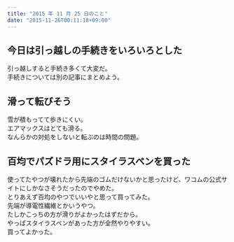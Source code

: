 ```yaml
---
title: "2015 年 11 月 25 日のこと"
date: "2015-11-26T00:11:18+09:00"
---
```


## 今日は引っ越しの手続きをいろいろとした

引っ越しすると手続き多くて大変だ。  
手続きについては別の記事にまとめよう。

## 滑って転びそう

雪が積もってて歩きにくい。  
エアマックスはとても滑る。  
なんらかの対処をしないと転ぶのは時間の問題。

## 百均でパズドラ用にスタイラスペンを買った

使ってたやつが壊れたから先端のゴムだけないかと思ったけど、ワコムの公式サイトにしかなさそうだったのでやめた。  
とりあえず百均のやつでいいやと思って買ってみた。  
先端が導電性繊維とかいうやつ。  
たしかこっちの方が滑りがよかったはずだから。  
やっぱスタイラスペンがあった方が全然やりやすい。  
買ってよかった。
